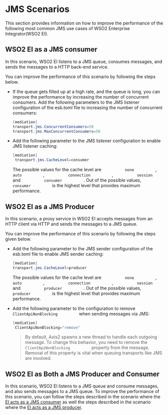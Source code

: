 # JMS Scenarios

This section provides information on how to improve the performance of
the following most common JMS use cases of WSO2 Enterprise
Integrator(WSO2 EI).

## WSO2 EI as a JMS consumer
In this scenario, WSO2 EI listens to a JMS queue, consumes messages, and
sends the messages to a HTTP back-end service.

You can improve the performance of this scenario by following the steps
below.

-   If the queue gets filled up at a high rate, and the queue is long,
    you can improve the performance by increasing the number of
    concurrent consumers. Add the following parameters to the JMS
    listener configuration of the esb.toml file to increasing the number of concurrent consumers:  

    ``` java
    [mediation]
    transport.jms.ConcurrentConsumers=50
    transport.jms.MaxConcurrentConsumers=50
    ```

-   Add the following parameter to the JMS listener configuration to enable
    JMS listener caching:  

    ```java
    [mediation]
     transport.jms.CacheLevel=consumer
    ```

    The possible values for the cache level are
    `           none          ` , `           auto          ` ,
    `           connection          ` , `           session          `
    and `           consumer          ` . Out of the possible values,
    `           consumer          ` is the highest level that provides
    maximum performance.

## WSO2 EI as a JMS Producer
In this scenario, a proxy service in WSO2 EI accepts messages from an
HTTP client via HTTP and sends the messages to a JMS queue.

You can improve the performance of this scenario by following the steps
given below.

-   Add the following parameter to the JMS sender configuration of the
    esb.toml file to enable JMS sender caching:  

    ``` java
    [mediation]
    transport.jms.CacheLevel=producer
    ```

    The possible values for the cache level are
    `           none          ` , `           auto          ` ,
    `           connection          ` , `           session          `
    and `           producer          ` . Out of the possible values,
    `           producer          ` is the highest level that provides
    maximum performance.

-   Add the following parameter to the configuration to remove
    `           ClientApiNonBlocking          ` when sending messages
    via JMS:

    ```java
    [mediation]
     ClientApiNonBlocking="remove"
    ```

      
    > By default, Axis2 spawns a new thread to handle each outgoing
        message. To change this behavior, you need to remove the
        `           ClientApiNonBlocking          ` property from the
        message. Removal of this property is vital when queuing transports
        like JMS are involved.
    

## WSO2 EI as Both a JMS Producer and Consumer
In this scenario, WSO2 EI listens to a JMS queue and consume messages,
and also sends messages to a JMS queue. To improve the performance of
this scenario, you can follow the steps described in the scenario where
the [EI acts as a JMS consumer](#JMSScenarios-consumer) as well the
steps described in the scenario where the [EI acts as a JMS
producer](#JMSScenarios-producer).